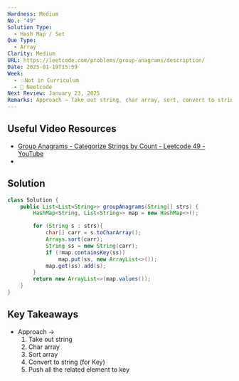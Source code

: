 ```yaml
---
Hardness: Medium
No.: "49"
Solution Type:
  - Hash Map / Set
Que Type:
  - Array
Clarity: Medium
URL: https://leetcode.com/problems/group-anagrams/description/
Date: 2025-01-19T15:59
Week:
  - 💥Not in Curriculum
  - 🚀 Neetcode
Next Review: January 23, 2025
Remarks: Approach → Take out string, char array, sort, convert to string, use this string as a key, then push all the related element to key
---
```

## Useful Video Resources

- [Group Anagrams - Categorize Strings by Count - Leetcode 49 - YouTube](https://youtu.be/vzdNOK2oB2E)
- 

## Solution

```Java fold title="Try Yourself First"
class Solution {
    public List<List<String>> groupAnagrams(String[] strs) {
        HashMap<String, List<String>> map = new HashMap<>();

        for (String s : strs){
            char[] carr = s.toCharArray();
            Arrays.sort(carr);
            String ss = new String(carr);
            if (!map.containsKey(ss)) 
                map.put(ss, new ArrayList<>());
            map.get(ss).add(s);
        }        
        return new ArrayList<>(map.values());
    }
}
```

## Key Takeaways

- Approach → 
	1. Take out string
	2. Char array
	3. Sort array
	4. Convert to string (for Key)
	5. Push all the related element to key